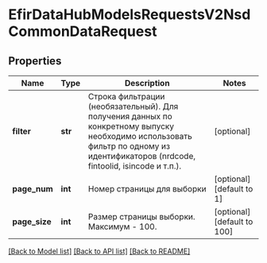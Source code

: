 # EfirDataHubModelsRequestsV2NsdCommonDataRequest

## Properties
Name | Type | Description | Notes
------------ | ------------- | ------------- | -------------
**filter** | **str** | Строка фильтрации (необязательный). Для получения данных по конкретному выпуску необходимо использовать фильтр по одному из идентификаторов (nrdcode, fintoolid, isincode и т.п.). | [optional] 
**page_num** | **int** | Номер страницы для выборки | [optional] [default to 1]
**page_size** | **int** | Размер страницы выборки. Максимум - 100. | [optional] [default to 100]

[[Back to Model list]](../README.md#documentation-for-models) [[Back to API list]](../README.md#documentation-for-api-endpoints) [[Back to README]](../README.md)

